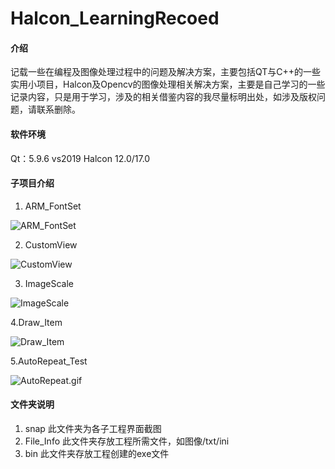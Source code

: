# Halcon_LearningRecoed

#### 介绍
记载一些在编程及图像处理过程中的问题及解决方案，主要包括QT与C++的一些实用小项目，Halcon及Opencv的图像处理相关解决方案，主要是自己学习的一些记录内容，只是用于学习，涉及的相关借鉴内容的我尽量标明出处，如涉及版权问题，请联系删除。

#### 软件环境
Qt：5.9.6
vs2019
Halcon 12.0/17.0


#### 子项目介绍

1.  ARM_FontSet

![ARM_FontSet](https://images.gitee.com/uploads/images/2021/0817/221328_6315a907_4968621.png "1.ARM_FontSet.PNG")

2.  CustomView

![CustomView](https://images.gitee.com/uploads/images/2021/0817/221415_1799756c_4968621.png "2.CustomView.PNG")

3.  ImageScale

![ImageScale](https://images.gitee.com/uploads/images/2021/0817/221456_5b998351_4968621.png "3.ImageScale.PNG")

4.Draw_Item

![Draw_Item](https://images.gitee.com/uploads/images/2021/0817/221520_bf81174f_4968621.png "4.Draw_Item.PNG")

5.AutoRepeat_Test

![AutoRepeat.gif](https://upload-images.jianshu.io/upload_images/18790832-135e5bf6f524146f.gif?imageMogr2/auto-orient/strip)

#### 文件夹说明

1.  snap
此文件夹为各子工程界面截图
2.  File_Info
此文件夹存放工程所需文件，如图像/txt/ini
3.  bin
此文件夹存放工程创建的exe文件


